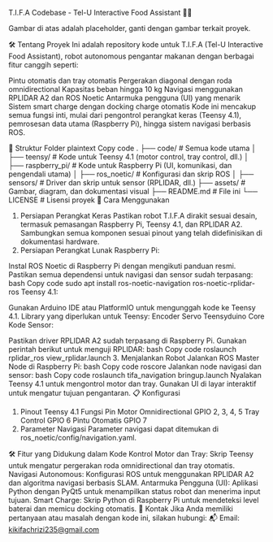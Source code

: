 T.I.F.A Codebase - Tel-U Interactive Food Assistant 🚚🍱

Gambar di atas adalah placeholder, ganti dengan gambar terkait proyek.

🛠️ Tentang Proyek
Ini adalah repository kode untuk T.I.F.A (Tel-U Interactive Food Assistant), robot autonomous pengantar makanan dengan berbagai fitur canggih seperti:

Pintu otomatis dan tray otomatis
Pergerakan diagonal dengan roda omnidirectional
Kapasitas beban hingga 10 kg
Navigasi menggunakan RPLIDAR A2 dan ROS Noetic
Antarmuka pengguna (UI) yang menarik
Sistem smart charge dengan docking charge otomatis
Kode ini mencakup semua fungsi inti, mulai dari pengontrol perangkat keras (Teensy 4.1), pemrosesan data utama (Raspberry Pi), hingga sistem navigasi berbasis ROS.

📂 Struktur Folder
plaintext
Copy code
.
├── code/                # Semua kode utama
│   ├── teensy/          # Kode untuk Teensy 4.1 (motor control, tray control, dll.)
│   ├── raspberry_pi/    # Kode untuk Raspberry Pi (UI, komunikasi, dan pengendali utama)
│   ├── ros_noetic/      # Konfigurasi dan skrip ROS
│   ├── sensors/         # Driver dan skrip untuk sensor (RPLIDAR, dll.)
├── assets/              # Gambar, diagram, dan dokumentasi visual
├── README.md            # File ini
└── LICENSE              # Lisensi proyek
🚀 Cara Menggunakan
1. Persiapan Perangkat Keras
Pastikan robot T.I.F.A dirakit sesuai desain, termasuk pemasangan Raspberry Pi, Teensy 4.1, dan RPLIDAR A2.
Sambungkan semua komponen sesuai pinout yang telah didefinisikan di dokumentasi hardware.
2. Persiapan Perangkat Lunak
Raspberry Pi:

Instal ROS Noetic di Raspberry Pi dengan mengikuti panduan resmi.
Pastikan semua dependensi untuk navigasi dan sensor sudah terpasang:
bash
Copy code
sudo apt install ros-noetic-navigation ros-noetic-rplidar-ros
Teensy 4.1:

Gunakan Arduino IDE atau PlatformIO untuk mengunggah kode ke Teensy 4.1.
Library yang diperlukan untuk Teensy:
Encoder
Servo
Teensyduino Core
Kode Sensor:

Pastikan driver RPLIDAR A2 sudah terpasang di Raspberry Pi.
Gunakan perintah berikut untuk menguji RPLIDAR:
bash
Copy code
roslaunch rplidar_ros view_rplidar.launch
3. Menjalankan Robot
Jalankan ROS Master Node di Raspberry Pi:
bash
Copy code
roscore
Jalankan node navigasi dan sensor:
bash
Copy code
roslaunch tifa_navigation bringup.launch
Nyalakan Teensy 4.1 untuk mengontrol motor dan tray.
Gunakan UI di layar interaktif untuk mengatur tujuan pengantaran.
📋 Konfigurasi
1. Pinout Teensy 4.1
Fungsi	Pin
Motor Omnidirectional	GPIO 2, 3, 4, 5
Tray Control	GPIO 6
Pintu Otomatis	GPIO 7
2. Parameter Navigasi
Parameter navigasi dapat ditemukan di ros_noetic/config/navigation.yaml.

🛠️ Fitur yang Didukung dalam Kode
Kontrol Motor dan Tray: Skrip Teensy untuk mengatur pergerakan roda omnidirectional dan tray otomatis.
Navigasi Autonomous: Konfigurasi ROS untuk menggunakan RPLIDAR A2 dan algoritma navigasi berbasis SLAM.
Antarmuka Pengguna (UI): Aplikasi Python dengan PyQt5 untuk menampilkan status robot dan menerima input tujuan.
Smart Charge: Skrip Python di Raspberry Pi untuk mendeteksi level baterai dan memicu docking otomatis.
📧 Kontak
Jika Anda memiliki pertanyaan atau masalah dengan kode ini, silakan hubungi:
📬 Email: kikifachrizi235@gmail.com

